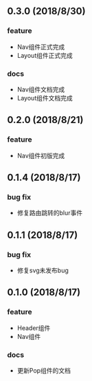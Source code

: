 ## 0.3.0 (2018/8/30)

### feature

- Nav组件正式完成
- Layout组件正式完成

### docs

- Nav组件文档完成
- Layout组件文档完成

## 0.2.0 (2018/8/21)

### feature

- Nav组件初版完成
 

## 0.1.4 (2018/8/17)

### bug fix

- 修复路由跳转的blur事件

## 0.1.1 (2018/8/17)

### bug fix

- 修复svg未发布bug

## 0.1.0 (2018/8/17)

### feature

- Header组件
- Nav组件
 

### docs

- 更新Pop组件的文档